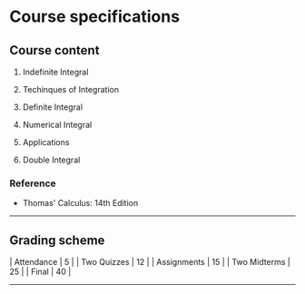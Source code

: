 # Course specifications

## Course content

1. Indefinite Integral

2. Techinques of Integration

3. Definite Integral

4. Numerical Integral

5. Applications

6. Double Integral

### Reference

- Thomas' Calculus: 14th Edition

---

## Grading scheme

| Attendance       | 5  |
| Two Quizzes      | 12 |
| Assignments      | 15 |
| Two Midterms     | 25 |
| Final            | 40 |

---

